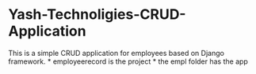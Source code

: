 # Yash-Technoligies-CRUD-Application
This is a simple CRUD application for employees based on Django framework. * employeerecord is the project * the empl folder has the app

